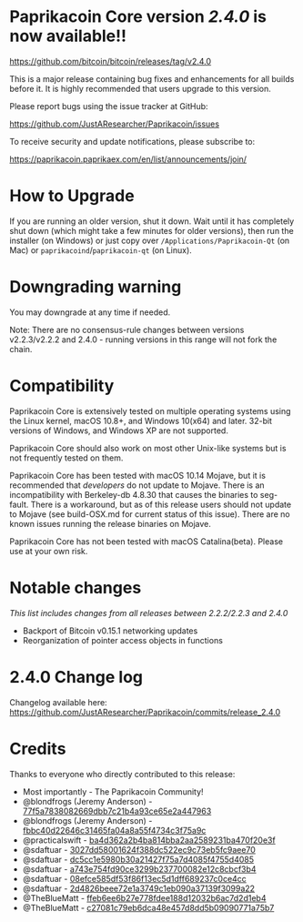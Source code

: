 Paprikacoin Core version *2.4.0* is now available!!
==============

  <https://github.com/bitcoin/bitcoin/releases/tag/v2.4.0>


This is a major release containing bug fixes and enhancements for all builds before it.  It is highly recommended that users 
upgrade to this version.

Please report bugs using the issue tracker at GitHub:

  <https://github.com/JustAResearcher/Paprikacoin/issues>

To receive security and update notifications, please subscribe to:

  <https://paprikacoin.paprikaex.com/en/list/announcements/join/>

How to Upgrade
==============

If you are running an older version, shut it down. Wait until it has completely
shut down (which might take a few minutes for older versions), then run the 
installer (on Windows) or just copy over `/Applications/Paprikacoin-Qt` (on Mac)
or `paprikacoind`/`paprikacoin-qt` (on Linux).

Downgrading warning
==============

You may downgrade at any time if needed.

Note: There are no consensus-rule changes between versions v2.2.3/v2.2.2 and 2.4.0 - running versions in this range
will not fork the chain. 

Compatibility
==============

Paprikacoin Core is extensively tested on multiple operating systems using
the Linux kernel, macOS 10.8+, and Windows 10(x64) and later. 32-bit versions of Windows,
and Windows XP are not supported.

Paprikacoin Core should also work on most other Unix-like systems but is not
frequently tested on them.

Paprikacoin Core has been tested with macOS 10.14 Mojave, but it is recommended that *developers*
do not update to Mojave.  There is an incompatibility with Berkeley-db 4.8.30 that causes
the binaries to seg-fault.  There is a workaround, but as of this release users should
not update to Mojave (see build-OSX.md for current status of this issue).  There are no
known issues running the release binaries on Mojave.

Paprikacoin Core has not been tested with macOS Catalina(beta). Please use at your own risk.

Notable changes
==============
*This list includes changes from all releases between 2.2.2/2.2.3 and 2.4.0*
- Backport of Bitcoin v0.15.1 networking updates
- Reorganization of pointer access objects in functions


2.4.0 Change log
==============

Changelog available here: <https://github.com/JustAResearcher/Paprikacoin/commits/release_2.4.0>

Credits
==============

Thanks to everyone who directly contributed to this release:

- Most importantly - The Paprikacoin Community!
- @blondfrogs (Jeremy Anderson) - [77f5a7838082669dbb7c21b4a93ce65e2a447963](https://github.com/Bitcoin/bitcoin/pull/608/commits/77f5a7838082669dbb7c21b4a93ce65e2a447963)
- @blondfrogs (Jeremy Anderson) - [fbbc40d22646c31465fa04a8a55f4734c3f75a9c](https://github.com/Bitcoin/bitcoin/pull/608/commits/fbbc40d22646c31465fa04a8a55f4734c3f75a9c)
- @practicalswift - [ba4d362a2b4ba814bba2aa2589231ba470f20e3f](https://github.com/Bitcoin/bitcoin/pull/608/commits/ba4d362a2b4ba814bba2aa2589231ba470f20e3f)
- @sdaftuar - [3027dd58001624f388dc522ec9c73eb5fc9aee70](https://github.com/Bitcoin/bitcoin/pull/608/commits/3027dd58001624f388dc522ec9c73eb5fc9aee70)
- @sdaftuar - [dc5cc1e5980b30a21427f75a7d4085f4755d4085](https://github.com/Bitcoin/bitcoin/pull/608/commits/dc5cc1e5980b30a21427f75a7d4085f4755d4085)
- @sdaftuar - [a743e754fd90ce3299b237700082e12c8cbcf3b4](https://github.com/Bitcoin/bitcoin/pull/608/commits/a743e754fd90ce3299b237700082e12c8cbcf3b4)
- @sdaftuar - [08efce585df53f86f13ec5d1dff689237c0ce4cc](https://github.com/Bitcoin/bitcoin/pull/608/commits/08efce585df53f86f13ec5d1dff689237c0ce4cc)
- @sdaftuar - [2d4826beee72e1a3749c1eb090a37139f3099a22](https://github.com/Bitcoin/bitcoin/pull/608/commits/2d4826beee72e1a3749c1eb090a37139f3099a22)
- @TheBlueMatt - [ffeb6ee6b27e778fdee188d12032b6ac7d2d1eb4](https://github.com/Bitcoin/bitcoin/pull/608/commits/ffeb6ee6b27e778fdee188d12032b6ac7d2d1eb4)
- @TheBlueMatt - [c27081c79eb6dca48e457d8dd5b09090771a75b7](https://github.com/Bitcoin/bitcoin/pull/608/commits/c27081c79eb6dca48e457d8dd5b09090771a75b7)

